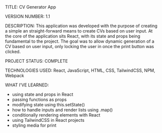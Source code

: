 TITLE: CV Generator App

VERSION NUMBER: 1.1

DESCRIPTION: This application was developed with the purpose of creating a simple an straight-forward means to create CVs based on user input. At the core of the application sits React, with its state and props being fundamental to the project. The goal was to allow dynamic generation of a CV based on user input, only locking the user in once the print button was clicked.

PROJECT STATUS: COMPLETE

TECHNOLOGIES USED: React, JavaScript, HTML, CSS, TailwindCSS, NPM, Webpack

WHAT I'VE LEARNED:

- using state and props in React
- passing functions as props
- modifying state using this.setState()
- how to handle inputs and render lists using .map()
- conditionally rendering elements with React
- using TailwindCSS in React projects
- styling media for print
